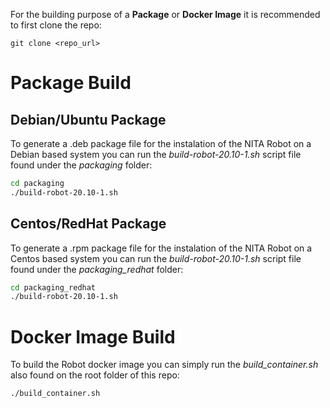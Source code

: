 For the building purpose of a **Package** or **Docker Image** it is recommended to first clone the repo:
```
git clone <repo_url>
```

# Package Build

## Debian/Ubuntu Package

To generate a .deb package file for the instalation of the NITA Robot on a Debian based system you can run the *build-robot-20.10-1.sh* script file found under the *packaging* folder:
```bash
cd packaging
./build-robot-20.10-1.sh
```

## Centos/RedHat Package
To generate a .rpm package file for the instalation of the NITA Robot on a Centos based system you can run the *build-robot-20.10-1.sh* script file found under the *packaging_redhat* folder:
```bash
cd packaging_redhat
./build-robot-20.10-1.sh
```

# Docker Image Build
To build the Robot docker image you can simply run the *build_container.sh* also found on the root folder of this repo:
```bash
./build_container.sh
```
